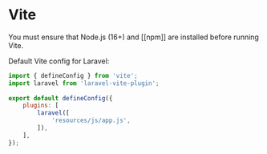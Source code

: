 # Vite

You must ensure that Node.js (16+) and [[npm]] are installed before running Vite.

Default Vite config for Laravel:

```js
import { defineConfig } from 'vite';
import laravel from 'laravel-vite-plugin';
 
export default defineConfig({
    plugins: [
        laravel([
            'resources/js/app.js',
        ]),
    ],
});
```